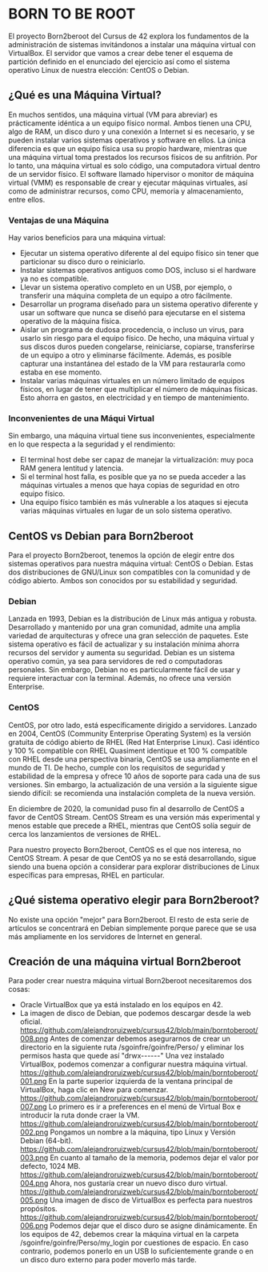 # BORN TO BE ROOT
El proyecto Born2beroot del Cursus de 42 explora los fundamentos de la administración de sistemas invitándonos a instalar una máquina virtual con VirtualBox.
El servidor que vamos a crear debe tener el esquema de partición definido en el enunciado del ejercicio así como el sistema operativo Linux de nuestra elección: CentOS o Debian.

## ¿Qué es una Máquina Virtual?
En muchos sentidos, una máquina virtual (VM para abreviar) es prácticamente idéntica a un equipo físico normal.
Ambos tienen una CPU, algo de RAM, un disco duro y una conexión a Internet si es necesario, y se pueden instalar varios sistemas operativos y software en ellos.
La única diferencia es que un equipo física usa su propio hardware, mientras que una máquina virtual toma prestados los recursos físicos de su anfitrión.
Por lo tanto, una máquina virtual es solo código, una computadora virtual dentro de un servidor físico.
El software llamado hipervisor o monitor de máquina virtual (VMM) es responsable de crear y ejecutar máquinas virtuales, así como de administrar recursos, como CPU, memoria y almacenamiento, entre ellos.
### Ventajas de una Máquina 
Hay varios beneficios para una máquina virtual:
* Ejecutar un sistema operativo diferente al del equipo físico sin tener que particionar su disco duro o reiniciarlo.
* Instalar sistemas operativos antiguos como DOS, incluso si el hardware ya no es compatible.
* Llevar un sistema operativo completo en un USB, por ejemplo, o transferir una máquina completa de un equipo a otro fácilmente.
* Desarrollar un programa diseñado para un sistema operativo diferente y usar un software que nunca se diseñó para ejecutarse en el sistema operativo de la máquina física.
* Aislar un programa de dudosa procedencia, o incluso un virus, para usarlo sin riesgo para el equipo físico. De hecho, una máquina virtual y sus discos duros pueden congelarse, reiniciarse, copiarse, transferirse de un equipo a otro y eliminarse fácilmente. Además, es posible capturar una instantánea del estado de la VM para restaurarla como estaba en ese momento.
* Instalar varias máquinas virtuales en un número limitado de equipos físicos, en lugar de tener que multiplicar el número de máquinas físicas. Esto ahorra en gastos, en electricidad y en tiempo de mantenimiento.
### Inconvenientes de una Máqui Virtual
Sin embargo, una máquina virtual tiene sus inconvenientes, especialmente en lo que respecta a la seguridad y el rendimiento:
* El terminal host debe ser capaz de manejar la virtualización: muy poca RAM genera lentitud y latencia.
* Si el terminal host falla, es posible que ya no se pueda acceder a las máquinas virtuales a menos que haya copias de seguridad en otro equipo físico.
* Una equipo físico también es más vulnerable a los ataques si ejecuta varias máquinas virtuales en lugar de un solo sistema operativo.
## CentOS vs Debian para Born2beroot
Para el proyecto Born2beroot, tenemos la opción de elegir entre dos sistemas operativos para nuestra máquina virtual: CentOS o Debian.
Estas dos distribuciones de GNU/Linux son compatibles con la comunidad y de código abierto. Ambos son conocidos por su estabilidad y seguridad.
### Debian
Lanzada en 1993, Debian es la distribución de Linux más antigua y robusta.
Desarrollado y mantenido por una gran comunidad, admite una amplia variedad de arquitecturas y ofrece una gran selección de paquetes.
Este sistema operativo es fácil de actualizar y su instalación mínima ahorra recursos del servidor y aumenta su seguridad.
Debian es un sistema operativo común, ya sea para servidores de red o computadoras personales.
Sin embargo, Debian no es particularmente fácil de usar y requiere interactuar con la terminal. Además, no ofrece una versión Enterprise.
### CentOS
CentOS, por otro lado, está específicamente dirigido a servidores.
Lanzado en 2004, CentOS (Community Enterprise Operating System) es la versión gratuita de código abierto de RHEL (Red Hat Enterprise Linux).
Casi idéntico y 100 % compatible con RHEL Quasiment identique et 100 % compatible con RHEL desde una perspectiva binaria, CentOS se usa ampliamente en el mundo de TI.
De hecho, cumple con los requisitos de seguridad y estabilidad de la empresa y ofrece 10 años de soporte para cada una de sus versiones.
Sin embargo, la actualización de una versión a la siguiente sigue siendo difícil: se recomienda una instalación completa de la nueva versión.

En diciembre de 2020, la comunidad puso fin al desarrollo de CentOS a favor de CentOS Stream.
CentOS Stream es una versión más experimental y menos estable que precede a RHEL, mientras que CentOS solía seguir de cerca los lanzamientos de versiones de RHEL.

Para nuestro proyecto Born2beroot, CentOS es el que nos interesa, no CentOS Stream.
A pesar de que CentOS ya no se está desarrollando, sigue siendo una buena opción a considerar para explorar distribuciones de Linux específicas para empresas, RHEL en particular.
## ¿Qué sistema operativo elegir para Born2beroot?
No existe una opción "mejor" para Born2beroot.
El resto de esta serie de artículos se concentrará en Debian simplemente porque parece que se usa más ampliamente en los servidores de Internet en general.
## Creación de una máquina virtual Born2beroot
Para poder crear nuestra máquina virtual Born2beroot necesitaremos dos cosas:
* Oracle VirtualBox que ya está instalado en los equipos en 42.
* La imagen de disco de Debian, que podemos descargar desde la web oficial.
https://github.com/alejandroruizweb/cursus42/blob/main/borntoberoot/008.png
Antes de comenzar debemos asegurarnos de crear un directorio en la siguiente ruta /sgoinfre/goinfre/Perso/ y eliminar los permisos hasta que quede así "drwx------"
Una vez instalado VirtualBox, podemos comenzar a configurar nuestra máquina virtual.
https://github.com/alejandroruizweb/cursus42/blob/main/borntoberoot/001.png
En la parte superior izquierda de la ventana principal de VirtualBox, haga clic en New para comenzar.
https://github.com/alejandroruizweb/cursus42/blob/main/borntoberoot/007.png
Lo primero es ir a preferences en el menú de Virtual Box e introducir la ruta donde craer la VM.
https://github.com/alejandroruizweb/cursus42/blob/main/borntoberoot/002.png
Pongamos un nombre a la máquina, tipo Linux y Versión Debian (64-bit).
https://github.com/alejandroruizweb/cursus42/blob/main/borntoberoot/003.png
En cuanto al tamaño de la memoria, podemos dejar el valor por defecto, 1024 MB.
https://github.com/alejandroruizweb/cursus42/blob/main/borntoberoot/004.png
Ahora, nos gustaría crear un nuevo disco duro virtual.
https://github.com/alejandroruizweb/cursus42/blob/main/borntoberoot/005.png
Una imagen de disco de VirtualBox es perfecta para nuestros propósitos.
https://github.com/alejandroruizweb/cursus42/blob/main/borntoberoot/006.png
Podemos dejar que el disco duro se asigne dinámicamente.
En los equipos de 42, debemos crear la máquina virtual en la carpeta /sgoinfre/goinfre/Perso/my_login por cuestiones de espacio.
En caso contrario, podemos ponerlo en un USB lo suficientemente grande o en un disco duro externo para poder moverlo más tarde.
